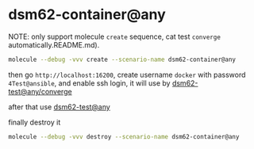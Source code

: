 # dsm62-container@any

NOTE: only support molecule `create` sequence, cat test `converge` automatically.README.md).

```bash
molecule --debug -vvv create --scenario-name dsm62-container@any
```

then go `http://localhost:16200`, create username `docker` with password `4Test@ansible`,
and enable ssh login, it will use by [dsm62-test@any/converge](../dsm62-test@any/converge.yml)

after that use [dsm62-test@any](../dsm62-test@any/README.md)


finally destroy it

```bash
molecule --debug -vvv destroy --scenario-name dsm62-container@any
```
